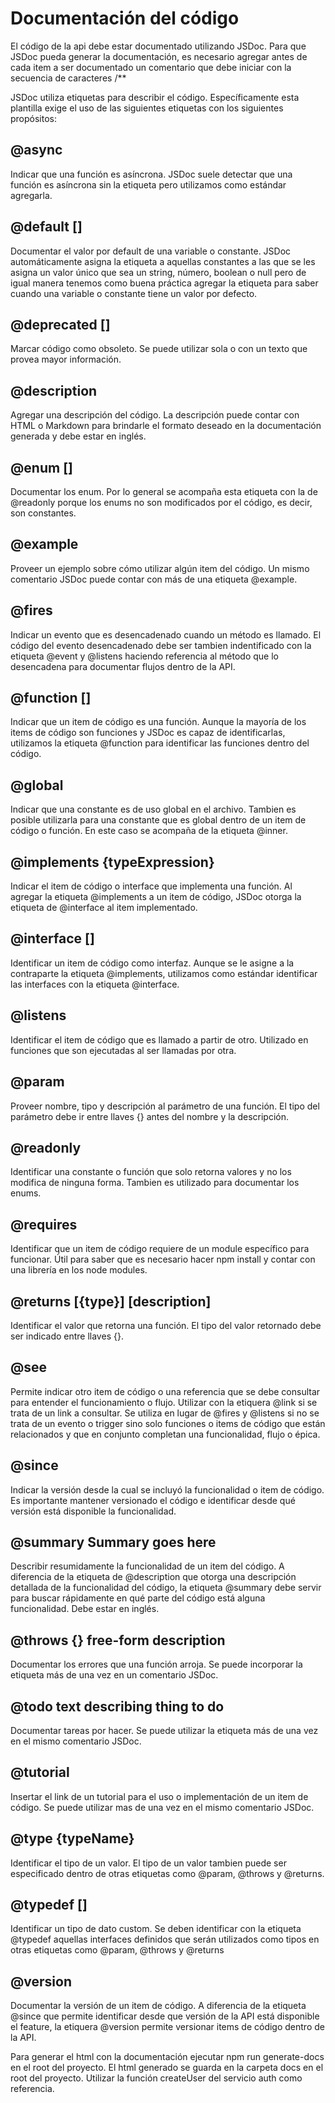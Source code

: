 # Documentación del código

El código de la api debe estar documentado utilizando JSDoc. Para que JSDoc pueda generar la documentación, es necesario agregar antes de cada item a ser documentado un comentario que debe iniciar con la secuencia de caracteres /**

JSDoc utiliza etiquetas para describir el código. Específicamente esta plantilla exige el uso de las siguientes etiquetas con los siguientes propósitos:

## @async
Indicar que una función es asíncrona.
JSDoc suele detectar que una función es asíncrona sin la etiqueta pero utilizamos como estándar agregarla.

## @default [<some value>]
Documentar el valor por default de una variable o constante.
JSDoc automáticamente asigna la etiqueta a aquellas constantes a las que se les asigna un valor único que sea un string, número, boolean o null pero de igual manera tenemos como buena práctica agregar la etiqueta para saber cuando una variable o constante tiene un valor por defecto.

## @deprecated [<some text>]
Marcar código como obsoleto.
Se puede utilizar sola o con un texto que provea mayor información.

## @description <some description>
Agregar una descripción del código.
La descripción puede contar con HTML o Markdown para brindarle el formato deseado en la documentación generada y debe estar en inglés.

## @enum [<type>]
Documentar los enum.
Por lo general se acompaña esta etiqueta con la de @readonly porque los enums no son modificados por el código, es decir, son constantes.

## @example
Proveer un ejemplo sobre cómo utilizar algún item del código.
Un mismo comentario JSDoc puede contar con más de una etiqueta @example.

## @fires
Indicar un evento que es desencadenado cuando un método es llamado.
El código del evento desencadenado debe ser tambien indentificado con la etiqueta @event y @listens haciendo referencia al método que lo desencadena para documentar flujos dentro de la API.

## @function [<FunctionName>]
Indicar que un item de código es una función.
Aunque la mayoría de los items de código son funciones y JSDoc es capaz de identificarlas, utilizamos la etiqueta @function para identificar las funciones dentro del código.

## @global
Indicar que una constante es de uso global en el archivo.
Tambien es posible utilizarla para una constante que es global dentro de un item de código o función. En este caso se acompaña de la etiqueta @inner.

## @implements {typeExpression}
Indicar el item de código o interface que implementa una función.
Al agregar la etiqueta @implements a un item de código, JSDoc otorga la etiqueta de @interface al item implementado.

## @interface [<name>]
Identificar un item de código como interfaz.
Aunque se le asigne a la contraparte la etiqueta @implements, utilizamos como estándar identificar las interfaces con la etiqueta @interface.

## @listens <eventName>
Identificar el item de código que es llamado a partir de otro.
Utilizado en funciones que son ejecutadas al ser llamadas por otra.

## @param
Proveer nombre, tipo y descripción al parámetro de una función.
El tipo del parámetro debe ir entre llaves {} antes del nombre y la descripción.

## @readonly
Identificar una constante o función que solo retorna valores y no los modifica de ninguna forma.
Tambien es utilizado para documentar los enums.

## @requires <someModuleName>
Identificar que un item de código requiere de un module específico para funcionar.
Útil para saber que es necesario hacer npm install y contar con una librería en los node modules.

## @returns [{type}] [description]
Identificar el valor que retorna una función.
El tipo del valor retornado debe ser indicado entre llaves {}.

## @see <text>
Permite indicar otro item de código o una referencia que se debe consultar para entender el funcionamiento o flujo.
Utilizar con la etiquera @link si se trata de un link a consultar. Se utiliza en lugar de @fires y @listens si no se trata de un evento o trigger sino solo funciones o items de código que están relacionados y que en conjunto completan una funcionalidad, flujo o épica.

## @since <versionDescription>
Indicar la versión desde la cual se incluyó la funcionalidad o item de código.
Es importante mantener versionado el código e identificar desde qué versión está disponible la funcionalidad.

## @summary Summary goes here
Describir resumidamente la funcionalidad de un item del código.
A diferencia de la etiqueta de @description que otorga una descripción detallada de la funcionalidad del código, la etiqueta @summary debe servir para buscar rápidamente en qué parte del código está alguna funcionalidad. Debe estar en inglés.

## @throws {<type>} free-form description
Documentar los errores que una función arroja.
Se puede incorporar la etiqueta más de una vez en un comentario JSDoc.

## @todo text describing thing to do
Documentar tareas por hacer.
Se puede utilizar la etiqueta más de una vez en el mismo comentario JSDoc.

## @tutorial
Insertar el link de un tutorial para el uso o implementación de un item de código.
Se puede utilizar mas de una vez en el mismo comentario JSDoc.

## @type {typeName}
Identificar el tipo de un valor.
El tipo de un valor tambien puede ser especificado dentro de otras etiquetas como @param, @throws y @returns.

## @typedef [<type>] <namepath>
Identificar un tipo de dato custom.
Se deben identificar con la etiqueta @typedef aquellas interfaces definidos que serán utilizados como tipos en otras etiquetas como @param, @throws y @returns

## @version
Documentar la versión de un item de código.
A diferencia de la etiqueta @since que permite identificar desde que versión de la API está disponible el feature, la etiquera @version permite versionar items de código dentro de la API.

Para generar el html con la documentación ejecutar npm run generate-docs en el root del proyecto.
El html generado se guarda en la carpeta docs en el root del proyecto.
Utilizar la función createUser del servicio auth como referencia.
